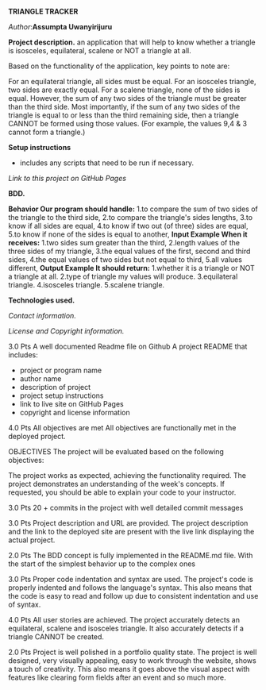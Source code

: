 **TRIANGLE TRACKER**

*Author*:**Assumpta Uwanyirijuru**

**Project description.**
an application that will help to know whether a triangle is isosceles, equilateral, scalene or NOT a triangle at all.

Based on the functionality of the application, key points to note are:

For an equilateral triangle, all sides must be equal.
For an isosceles triangle, two sides are exactly equal.
For a scalene triangle, none of the sides is equal.
However,
the sum of any two sides of the triangle must be greater than the third side.
Most importantly,
if the sum of any two sides of the triangle is equal to or less than the third remaining side,
then a triangle CANNOT be formed using those values.
(For example, the values 9,4 & 3 cannot form a triangle.)

**Setup instructions**
- includes any scripts that need to be run if necessary.


*Link to this project on GitHub Pages*



**BDD.**

**Behavior
Our program should handle:**
1.to compare the sum of two sides of the triangle to the third side,
2.to compare the triangle's sides lengths,
3.to know if all sides are equal,
4.to know if two out (of three) sides are equal,
5.to know if none of the sides is equal to another,
**Input Example
When it receives:**
1.two sides sum greater than the third,
2.length values of the three sides of my triangle,
3.the equal values of the first, second and third sides,
4.the equal values of two sides but not equal to third,
5.all values different,
**Output Example
It should return:**
1.whether it is a triangle or NOT a triangle at all.
2.type of triangle my values will produce.
3.equilateral triangle.
4.isosceles triangle.
5.scalene triangle.

**Technologies used.**



*Contact information.*



*License and Copyright information.*



3.0 Pts
A well documented Readme file on Github
A project README that includes:
- project or program name
- author name
- description of project
- project setup instructions
- link to live site on GitHub Pages
- copyright and license information



4.0 Pts
All objectives are met
All objectives are functionally met in the deployed project.

OBJECTIVES
The project will be evaluated based on the following objectives:

The project works as expected, achieving the functionality required.
The project demonstrates an understanding of the week's concepts. If requested, you should be able to explain your code to your instructor.


3.0 Pts
20 + commits in the project with well detailed commit messages



3.0 Pts
Project description and URL are provided.
The project description and the link to the deployed site
are present with the live link displaying the actual project.



2.0 Pts
The BDD concept is fully implemented in the README.md file.
With the start of the simplest behavior up to the complex ones



3.0 Pts
Proper code indentation and syntax are used.
The project's code is properly indented and follows the language's syntax.
This also means that the code is easy to read and
follow up due to consistent indentation and use of syntax.



4.0 Pts
All user stories are achieved.
The project accurately detects an equilateral, scalene and isosceles triangle.
It also accurately detects if a triangle CANNOT be created.



2.0 Pts
Project is well polished in a portfolio quality state.
The project is well designed, very visually appealing,
easy to work through the website, shows a touch of creativity.
This also means it goes above the visual aspect with features
like clearing form fields after an event and so much more.
